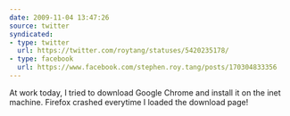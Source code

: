 ```yaml
---
date: 2009-11-04 13:47:26
source: twitter
syndicated:
- type: twitter
  url: https://twitter.com/roytang/statuses/5420235178/
- type: facebook
  url: https://www.facebook.com/stephen.roy.tang/posts/170304833356
---
```


At work today, I tried to download Google Chrome and install it on the inet machine. Firefox crashed everytime I loaded the download page!